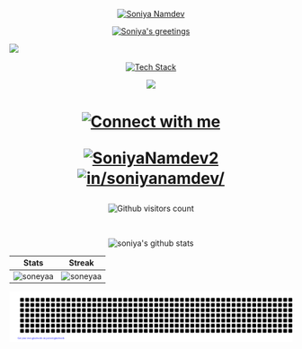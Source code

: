 <!-- HEADING -->
<div align="center">
  <p>
    <a href="https://github.com/soneyaa">
      <img src="https://readme-typing-svg.demolab.com?font=Fira+Code&size=22&duration=1&pause=1000&center=true&vCenter=true&repeat=false&random=false&width=510&height=25&lines=Soniya+Namdev" alt="Soniya Namdev"/> 
    </a>
  </p>
  
  <p>
    <a href="https://github.com/soneyaa">
      <img src="https://readme-typing-svg.demolab.com?font=Fira+Code&size=22&pause=1000&center=true&vCenter=true&random=false&width=510&height=30&lines=Hello+there!;I'm+a+full-stack+developer+from+India;Java+enthusiast;Cloud+maniac;Always+learning+new+things;Nice+to+meet+you!+Happy+coding!+🚀" alt="Soniya's greetings"/>
    </a>
  </p>
</div>

<img src="https://user-images.githubusercontent.com/73097560/115834477-dbab4500-a447-11eb-908a-139a6edaec5c.gif">

<!-- TECH STACK -->
<div align="center">
  <p>
    <a href="https://github.com/soneyaa">
      <img src="https://readme-typing-svg.demolab.com?font=Fira+Code&size=16&duration=1&pause=1000&center=true&vCenter=true&repeat=false&random=false&width=510&height=25&color=FFFFFF&lines=Languages+and+Tools" alt="Tech Stack"/> 
    </a>
  </p>

<div align="center">
  <a href="https://skillicons.dev">
    <img src="https://skillicons.dev/icons?i=java,react,js,py,c,cpp,docker,mysql,mongodb,express,bootstrap,html,css,vscode,idea,vercel,postman,github,git&perline=50&theme=dark" />
	</a>
</div>

<!-- CONNECT -->
<h1>
 <div align="center">
  <p>
    <a href="https://github.com/soneyaa">
      <img src="https://readme-typing-svg.demolab.com?font=Fira+Code&size=18&duration=1&pause=1000&center=true&vCenter=true&repeat=false&random=false&width=510&height=25&color=FFFFFF&lines=Connect+with+me" alt="Connect with me"/> 
    </a>
  </p>

  <p align="center">
   <a href="https://twitter.com/SoniyaNamdev2" target="blank">
    <img align="center" src="https://skillicons.dev/icons?i=twitter" alt="SoniyaNamdev2" height="30" width="40" />
   </a>
   <a href="https://www.linkedin.com/in/soniyanamdev/" target="blank">
    <img align="center" src="https://skillicons.dev/icons?i=linkedin" alt="in/soniyanamdev/" height="30" width="40" />
   </a>
  </p>
 </div> 
</h1>

<!-- VISITORS COUNT -->
<p align="center"> 
  <img src="https://komarev.com/ghpvc/?username=soneyaa&label=Visitors&color=09476f&style=flat" alt="Github visitors count" /> 
</p>

<!-- GITHUB STATS -->
<br/>
<p align="center">
 <img src="https://github-readme-stats.vercel.app/api/top-langs?username=soneyaa&title_color=56A076&icon_color=CC5160&text_color=8FD8C6&bg_color=00000000&show_icons=true&locale=en&layout=compact" alt="soniya's github stats" />
</p>

<!-- STATS TABLE -->
| Stats | Streak |
| :---: | :---: |
| <img src="https://github-readme-stats.vercel.app/api?username=soneyaa&title_color=56A076&icon_color=56A076&text_color=8FD8C6&bg_color=00000000&show_icons=true&locale=en&layout=compact" alt="soneyaa" /> | <img src="https://github-readme-streak-stats.herokuapp.com/?user=soneyaa&stroke=56A076&ring=56A076&fire=8FD8C6&currStreakNum=56A076&currStreakLabel=56A076&sideNums=56A076&sideLabels=56A076&dates=8FD8C6&bg_color=00000000&show_icons=true&locale=en&layout=compact&theme=transparent" alt="soneyaa" /> |


<!-- CONTRIBUTION GRAPH ARTWORK -->
[![Soniya Namdev's gitartwork](gitartwork.svg)](https://github.com/soneyaa)
